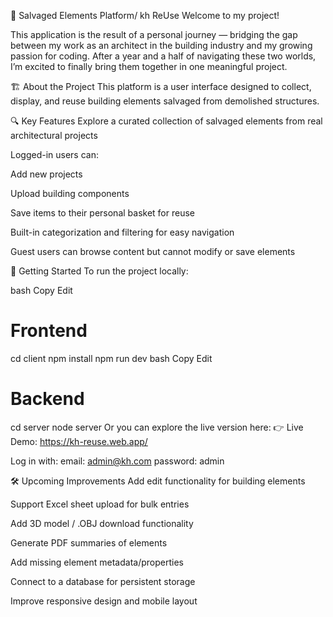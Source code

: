 🧱 Salvaged Elements Platform/ kh ReUse
Welcome to my project!

This application is the result of a personal journey — bridging the gap between my work as an architect in the building industry and my growing passion for coding. After a year and a half of navigating these two worlds, I’m excited to finally bring them together in one meaningful project. 

🏗️ About the Project
This platform is a user interface designed to collect, display, and reuse building elements salvaged from demolished structures.

🔍 Key Features
Explore a curated collection of salvaged elements from real architectural projects

Logged-in users can:

Add new projects

Upload building components

Save items to their personal basket for reuse

Built-in categorization and filtering for easy navigation

Guest users can browse content but cannot modify or save elements

🚀 Getting Started
To run the project locally:

bash
Copy
Edit
# Frontend
cd client
npm install
npm run dev
bash
Copy
Edit
# Backend
cd server
node server
Or you can explore the live version here:
👉 Live Demo: https://kh-reuse.web.app/

Log in with:
email: admin@kh.com
password: admin

🛠️ Upcoming Improvements
 Add edit functionality for building elements

 Support Excel sheet upload for bulk entries

 Add 3D model / .OBJ download functionality

 Generate PDF summaries of elements

 Add missing element metadata/properties

 Connect to a database for persistent storage

 Improve responsive design and mobile layout